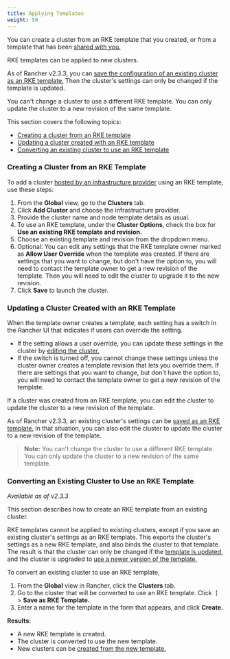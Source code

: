 ```yaml
---
title: Applying Templates
weight: 50
---
```


You can create a cluster from an RKE template that you created, or from a template that has been [shared with you.]({{<baseurl>}}/rancher/v2.0-v2.4/en/admin-settings/rke-templates/template-access-and-sharing)

RKE templates can be applied to new clusters.

As of Rancher v2.3.3, you can [save the configuration of an existing cluster as an RKE template.](#converting-an-existing-cluster-to-use-an-rke-template) Then the cluster's settings can only be changed if the template is updated.

You can't change a cluster to use a different RKE template. You can only update the cluster to a new revision of the same template.

This section covers the following topics:

- [Creating a cluster from an RKE template](#creating-a-cluster-from-an-rke-template)
- [Updating a cluster created with an RKE template](#updating-a-cluster-created-with-an-rke-template)
- [Converting an existing cluster to use an RKE template](#converting-an-existing-cluster-to-use-an-rke-template)

### Creating a Cluster from an RKE Template

To add a cluster [hosted by an infrastructure provider]({{<baseurl>}}/rancher/v2.0-v2.4/en/cluster-provisioning/rke-clusters) using an RKE template, use these steps:

1. From the **Global** view, go to the **Clusters** tab.
1. Click **Add Cluster** and choose the infrastructure provider.
1. Provide the cluster name and node template details as usual.
1. To use an RKE template, under the **Cluster Options**, check the box for **Use an existing RKE template and revision.**
1. Choose an existing template and revision from the dropdown menu.
1. Optional: You can edit any settings that the RKE template owner marked as **Allow User Override** when the template was created. If there are settings that you want to change, but don't have the option to, you will need to contact the template owner to get a new revision of the template. Then you will need to edit the cluster to upgrade it to the new revision.
1. Click **Save** to launch the cluster.

### Updating a Cluster Created with an RKE Template

When the template owner creates a template, each setting has a switch in the Rancher UI that indicates if users can override the setting.

- If the setting allows a user override, you can update these settings in the cluster by [editing the cluster.]({{<baseurl>}}/rancher/v2.0-v2.4/en/cluster-admin/editing-clusters/)
- If the switch is turned off, you cannot change these settings unless the cluster owner creates a template revision that lets you override them. If there are settings that you want to change, but don't have the option to, you will need to contact the template owner to get a new revision of the template.

If a cluster was created from an RKE template, you can edit the cluster to update the cluster to a new revision of the template.

As of Rancher v2.3.3, an existing cluster's settings can be [saved as an RKE template.](#converting-an-existing-cluster-to-use-an-rke-template) In that situation, you can also edit the cluster to update the cluster to a new revision of the template.

> **Note:** You can't change the cluster to use a different RKE template. You can only update the cluster to a new revision of the same template.

### Converting an Existing Cluster to Use an RKE Template

_Available as of v2.3.3_

This section describes how to create an RKE template from an existing cluster.

RKE templates cannot be applied to existing clusters, except if you save an existing cluster's settings as an RKE template. This exports the cluster's settings as a new RKE template, and also binds the cluster to that template. The result is that the cluster can only be changed if the [template is updated,]({{<baseurl>}}/rancher/v2.0-v2.4/en/admin-settings/rke-templates/creating-and-revising/#updating-a-template) and the cluster is upgraded to [use a newer version of the template.]({{<baseurl>}}/rancher/v2.0-v2.4/en/admin-settings/rke-templates/creating-and-revising/#upgrading-a-cluster-to-use-a-new-template-revision)

To convert an existing cluster to use an RKE template,

1. From the **Global** view in Rancher, click the **Clusters** tab.
1. Go to the cluster that will be converted to use an RKE template. Click **&#8942;** > **Save as RKE Template.**
1. Enter a name for the template in the form that appears, and click **Create.**

**Results:**

- A new RKE template is created.
- The cluster is converted to use the new template.
- New clusters can be [created from the new template.]({{<baseurl>}}/rancher/v2.0-v2.4/en/admin-settings/rke-templates/applying-templates/#creating-a-cluster-from-an-rke-template)
